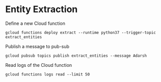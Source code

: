 # Entity Extraction

Define a new Cloud function

`gcloud functions deploy extract --runtime python37 --trigger-topic extract_entities`

Publish a message to pub-sub

`gcloud pubsub topics publish extract_entities --message Adarsh`

Read logs of the Cloud function

`gcloud functions logs read --limit 50`
